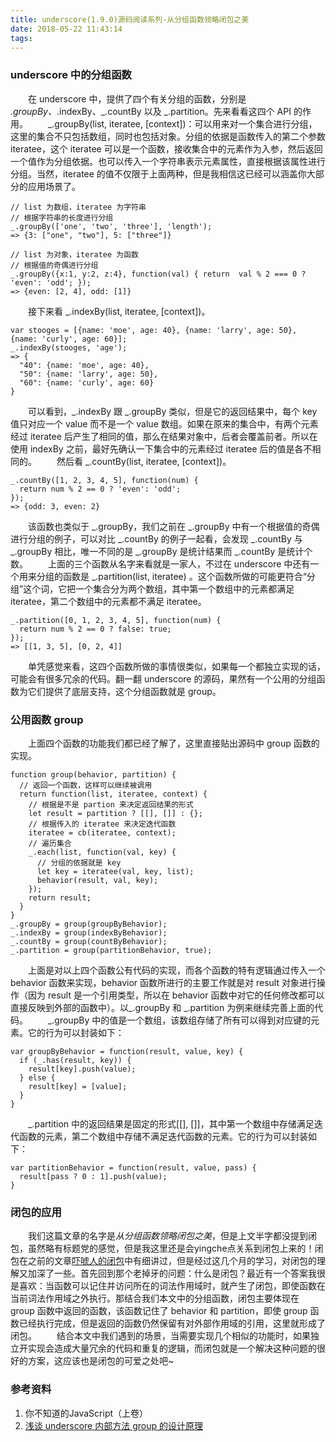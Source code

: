 ```yaml
---
title: underscore(1.9.0)源码阅读系列-从分组函数领略闭包之美
date: 2018-05-22 11:43:14
tags:
---
```


### underscore 中的分组函数
　　在 underscore 中，提供了四个有关分组的函数，分别是 _.groupBy、_.indexBy、_.countBy 以及 _.partition。先来看看这四个 API 的作用。
　　_.groupBy(list, iteratee, [context])：可以用来对一个集合进行分组，这里的集合不只包括数组，同时也包括对象。分组的依据是函数传入的第二个参数 iteratee，这个 iteratee 可以是一个函数，接收集合中的元素作为入参，然后返回一个值作为分组依据。也可以传入一个字符串表示元素属性，直接根据该属性进行分组。当然，iteratee 的值不仅限于上面两种，但是我相信这已经可以涵盖你大部分的应用场景了。
```
// list 为数组，iteratee 为字符串
// 根据字符串的长度进行分组
_.groupBy(['one', 'two', 'three'], 'length');
=> {3: ["one", "two"], 5: ["three"]}

// list 为对象，iteratee 为函数
// 根据值的奇偶进行分组
_.groupBy({x:1, y:2, z:4}, function(val) { return  val % 2 === 0 ? 'even': 'odd'; });
=> {even: [2, 4], odd: [1]}
```
　　接下来看 _.indexBy(list, iteratee, [context])。
```
var stooges = [{name: 'moe', age: 40}, {name: 'larry', age: 50}, {name: 'curly', age: 60}];
_.indexBy(stooges, 'age');
=> {
  "40": {name: 'moe', age: 40},
  "50": {name: 'larry', age: 50},
  "60": {name: 'curly', age: 60}
}
```
　　可以看到，_.indexBy 跟 _.groupBy 类似，但是它的返回结果中，每个 key 值只对应一个 value 而不是一个 value 数组。如果在原来的集合中，有两个元素经过 iteratee 后产生了相同的值，那么在结果对象中，后者会覆盖前者。所以在使用 indexBy 之前，最好先确认一下集合中的元素经过 iteratee 后的值是各不相同的。
　　然后看 _.countBy(list, iteratee, [context])。
```
_.countBy([1, 2, 3, 4, 5], function(num) {
  return num % 2 == 0 ? 'even': 'odd';
});
=> {odd: 3, even: 2}
```
　　该函数也类似于 _.groupBy，我们之前在 _.groupBy 中有一个根据值的奇偶进行分组的例子，可以对比 _.countBy 的例子一起看，会发现 _.countBy 与 _.groupBy 相比，唯一不同的是 _.groupBy 是统计结果而 _.countBy 是统计个数。
　　上面的三个函数从名字来看就是一家人，不过在 underscore 中还有一个用来分组的函数是 _.partition(list, iteratee) 。这个函数所做的可能更符合“分组”这个词，它把一个集合分为两个数组，其中第一个数组中的元素都满足 iteratee，第二个数组中的元素都不满足 iteratee。
```
_.partition([0, 1, 2, 3, 4, 5], function(num) {
  return num % 2 == 0 ? false: true;
});
=> [[1, 3, 5], [0, 2, 4]]
```
　　单凭感觉来看，这四个函数所做的事情很类似，如果每一个都独立实现的话，可能会有很多冗余的代码。翻一翻 underscore 的源码，果然有一个公用的分组函数为它们提供了底层支持，这个分组函数就是 group。

### 公用函数 group
　　上面四个函数的功能我们都已经了解了，这里直接贴出源码中 group 函数的实现。
```
function group(behavior, partition) {
  // 返回一个函数，这样可以继续被调用
  return function(list, iteratee, context) {
    // 根据是不是 partion 来决定返回结果的形式
    let result = partition ? [[], []] : {};
    // 根据传入的 iteratee 来决定迭代函数
    iteratee = cb(iteratee, context);
    // 遍历集合
    _.each(list, function(val, key) {
      // 分组的依据就是 key
      let key = iteratee(val, key, list);
      behavior(result, val, key);
    });
    return result;
  }
}
_.groupBy = group(groupByBehavior);
_.indexBy = group(indexByBehavior);
_.countBy = group(countByBehavior);
_.partition = group(partitionBehavior, true);
```
　　上面是对以上四个函数公有代码的实现，而各个函数的特有逻辑通过传入一个 behavior 函数来实现，behavior 函数所进行的主要工作就是对 result 对象进行操作（因为 result 是一个引用类型，所以在 behavior 函数中对它的任何修改都可以直接反映到外部的函数中）。以_.groupBy 和 _.partition 为例来继续完善上面的代码。
　　_.groupBy 中的值是一个数组，该数组存储了所有可以得到对应键的元素。它的行为可以封装如下：
```
var groupByBehavior = function(result, value, key) {
  if (_.has(result, key)) {
    result[key].push(value);
  } else {
    result[key] = [value];
  }
}
```
　　_.partition 中的返回结果是固定的形式[[], []]，其中第一个数组中存储满足迭代函数的元素，第二个数组中存储不满足迭代函数的元素。它的行为可以封装如下：
```
var partitionBehavior = function(result, value, pass) {
  result[pass ? 0 : 1].push(value);
}
```

### 闭包的应用
　　我们这篇文章的名字是*从分组函数领略闭包之美*，但是上文半字都没提到闭包，虽然略有标题党的感觉，但是我这里还是会yingche点关系到闭包上来的！闭包在之前的文章[吓唬人的闭包](http://zhuyali.com.cn/2018/01/09/%E5%90%93%E5%94%AC%E4%BA%BA%E7%9A%84%E9%97%AD%E5%8C%85/)中有细讲过，但是经过这几个月的学习，对闭包的理解又加深了一些。首先回到那个老掉牙的问题：什么是闭包？最近有一个答案我很是喜欢：当函数可以记住并访问所在的词法作用域时，就产生了闭包，即使函数在当前词法作用域之外执行。那结合我们本文中的分组函数，闭包主要体现在 group 函数中返回的函数，该函数记住了 behavior 和 partition，即使 group 函数已经执行完成，但是返回的函数仍然保留有对外部作用域的引用，这里就形成了闭包。
　　结合本文中我们遇到的场景，当需要实现几个相似的功能时，如果独立开实现会造成大量冗余的代码和重复的逻辑，而闭包就是一个解决这种问题的很好的方案，这应该也是闭包的可爱之处吧~　　

### 参考资料
1. 你不知道的JavaScript（上卷）
2. [浅谈 underscore 内部方法 group 的设计原理](https://github.com/hanzichi/underscore-analysis/issues/16)